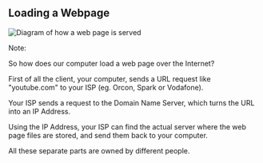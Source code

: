 ## Loading a Webpage

![Diagram of how a web page is served](/Building-the-Web/slideshow/images/diagram_http.png)

Note:

So how does our computer load a web page over the Internet?

First of all the client, your computer, sends a URL request like "youtube.com" to your ISP (eg. Orcon, Spark or Vodafone).

Your ISP sends a request to the Domain Name Server, which turns the URL into an IP Address.

Using the IP Address, your ISP can find the actual server where the web page files are stored, and send them back to your computer. 

All these separate parts are owned by different people.